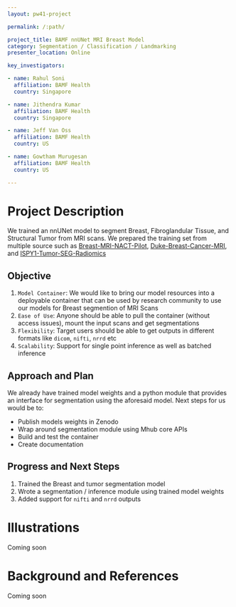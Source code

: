 ```yaml
---
layout: pw41-project

permalink: /:path/

project_title: BAMF nnUNet MRI Breast Model
category: Segmentation / Classification / Landmarking
presenter_location: Online

key_investigators:

- name: Rahul Soni
  affiliation: BAMF Health
  country: Singapore

- name: Jithendra Kumar
  affiliation: BAMF Health
  country: Singapore

- name: Jeff Van Oss
  affiliation: BAMF Health
  country: US

- name: Gowtham Murugesan
  affiliation: BAMF Health
  country: US

---
```


# Project Description

<!-- Add a short paragraph describing the project. -->


We trained an nnUNet model to segment Breast, Fibroglandular Tissue, and Structural Tumor from MRI scans. We prepared the training set from multiple source such as [Breast-MRI-NACT-Pilot](https://wiki.cancerimagingarchive.net/pages/viewpage.action?pageId=22513764), [Duke-Breast-Cancer-MRI](https://wiki.cancerimagingarchive.net/pages/viewpage.action?pageId=70226903), and [ISPY1-Tumor-SEG-Radiomics](https://wiki.cancerimagingarchive.net/pages/viewpage.action?pageId=101942541)



## Objective

<!-- Describe here WHAT you would like to achieve (what you will have as end result). -->


1. `Model Container`: We would like to bring our model resources into a deployable container that can be used by research community to use our models for Breast segmention of MRI Scans
2. `Ease of Use`: Anyone should be able to pull the container (without access issues), mount the input scans and get segmentations
3. `Flexibility`: Target users should be able to get outputs in different formats like `dicom`, `nifti`, `nrrd` etc
4. `Scalability`: Support for single point inference as well as batched inference



## Approach and Plan

<!-- Describe here HOW you would like to achieve the objectives stated above. -->


We already have trained model weights and a python module that provides an interface for segmentation using the aforesaid model. Next steps for us would be to:
- Publish models weights in Zenodo
- Wrap around segmentation module using Mhub core APIs
- Build and test the container
- Create documentation



## Progress and Next Steps

<!-- Update this section as you make progress, describing of what you have ACTUALLY DONE.
     If there are specific steps that you could not complete then you can describe them here, too. -->


1. Trained the Breast and tumor segmentation model
2. Wrote a segmentation / inference module using trained model weights
3. Added support for `nifti` and `nrrd` outputs



# Illustrations

<!-- Add pictures and links to videos that demonstrate what has been accomplished. -->


Coming soon



# Background and References

<!-- If you developed any software, include link to the source code repository.
     If possible, also add links to sample data, and to any relevant publications. -->


Coming soon
